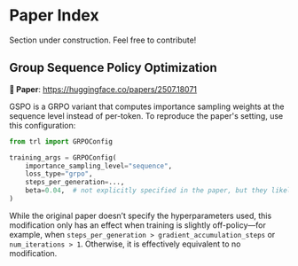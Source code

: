 # Paper Index

<Tip warning={true}>

Section under construction. Feel free to contribute!

</Tip>

## Group Sequence Policy Optimization

**📜 Paper**: https://huggingface.co/papers/2507.18071

GSPO is a GRPO variant that computes importance sampling weights at the sequence level instead of per-token. To reproduce the paper's setting, use this configuration:

```python
from trl import GRPOConfig

training_args = GRPOConfig(
    importance_sampling_level="sequence",
    loss_type="grpo",
    steps_per_generation=...,
    beta=0.04,  # not explicitly specified in the paper, but they likely used the same value as in the GRPO paper
)
```

While the original paper doesn’t specify the hyperparameters used, this modification only has an effect when training is slightly off-policy—for example, when `steps_per_generation > gradient_accumulation_steps` or `num_iterations > 1`. Otherwise, it is effectively equivalent to no modification.
